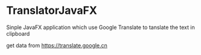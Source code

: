 # TranslatorJavaFX
Sinple JavaFX application which use Google Translate to tanslate the text in clipboard

get data from https://translate.google.cn
